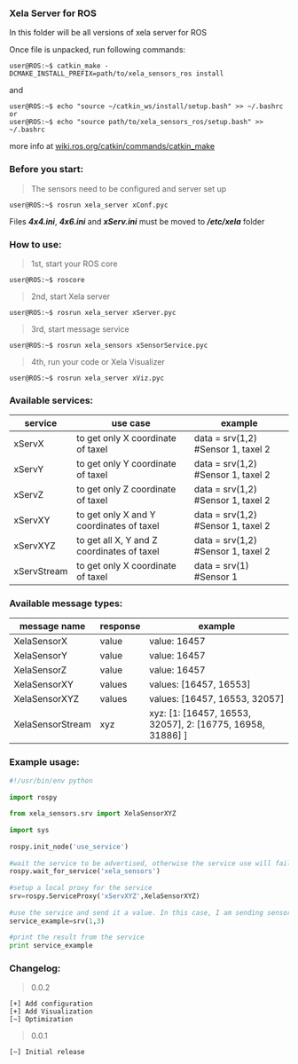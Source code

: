 ### Xela Server for ROS

In this folder will be all versions of xela server for ROS

Once file is unpacked, run following commands:
```console
user@ROS:~$ catkin_make -DCMAKE_INSTALL_PREFIX=path/to/xela_sensors_ros install
```
and
```console
user@ROS:~$ echo "source ~/catkin_ws/install/setup.bash" >> ~/.bashrc
or
user@ROS:~$ echo "source path/to/xela_sensors_ros/setup.bash" >> ~/.bashrc
```

more info at [wiki.ros.org/catkin/commands/catkin_make](http://wiki.ros.org/catkin/commands/catkin_make)

### Before you start:
> The sensors need to be configured and server set up
```console
user@ROS:~$ rosrun xela_server xConf.pyc
```

Files ___4x4.ini___, ___4x6.ini___ and ___xServ.ini___ must be moved to ___/etc/xela___ folder

### How to use:
> 1st, start your ROS core
```console
user@ROS:~$ roscore
```
> 2nd, start Xela server
```console
user@ROS:~$ rosrun xela_server xServer.pyc
```
> 3rd, start message service
```console
user@ROS:~$ rosrun xela_sensors xSensorService.pyc
```
> 4th, run your code or Xela Visualizer
```console
user@ROS:~$ rosrun xela_server xViz.pyc
```

### Available services:

| service | use case | example |
| --- | --- | --- |
| xServX | to get only X coordinate of taxel | data = srv(1,2) #Sensor 1, taxel 2 |
| xServY | to get only Y coordinate of taxel | data = srv(1,2) #Sensor 1, taxel 2 |
| xServZ | to get only Z coordinate of taxel | data = srv(1,2) #Sensor 1, taxel 2 |
| xServXY | to get only X and Y coordinates of taxel | data = srv(1,2) #Sensor 1, taxel 2 |
| xServXYZ | to get all X, Y and Z coordinates of taxel | data = srv(1,2) #Sensor 1, taxel 2 |
| xServStream | to get only X coordinate of taxel | data = srv(1) #Sensor 1 |

### Available message types:

| message name | response | example |
| --- | --- | --- |
| XelaSensorX | value | value: 16457 |
| XelaSensorY | value | value: 16457 |
| XelaSensorZ | value | value: 16457 |
| XelaSensorXY | values | values: [16457, 16553] |
| XelaSensorXYZ | values | values: [16457, 16553, 32057] |
| XelaSensorStream | xyz | xyz: [1: [16457, 16553, 32057], 2: [16775, 16958, 31886] ] |

### Example usage:
```python
#!/usr/bin/env python
 
import rospy
 
from xela_sensors.srv import XelaSensorXYZ
 
import sys
 
rospy.init_node('use_service')
 
#wait the service to be advertised, otherwise the service use will fail
rospy.wait_for_service('xela_sensors')
 
#setup a local proxy for the service
srv=rospy.ServiceProxy('xServXYZ',XelaSensorXYZ)
 
#use the service and send it a value. In this case, I am sending sensor: 1 and taxel: 3
service_example=srv(1,3)
 
#print the result from the service
print service_example
```

### Changelog:
>0.0.2
```
[+] Add configuration
[+] Add Visualization
[~] Optimization
```
>0.0.1
```
[~] Initial release
```
